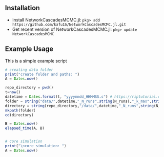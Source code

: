 ## Installation
 - Install NetworkCascadesMCMC.jl: `pkg> add https://github.com/kafu16/NetworkCascadesMCMC.jl.git`
 - Get recent version of NetworkCascadesMCMC.jl: `pkg> update NetworkCascadesMCMC`

## Example Usage
This is a simple example script
```julia
# creating data folder
print("create folder and paths: ")
A = Dates.now()

repo_directory = pwd()
t=now()
datetime = Dates.format(t, "yyyymmdd_HHMMSS.s") # https://riptutorial.com/julia-lang/example/20476/current-time
folder = string("data/",datetime,"_N_runs",string(N_runs),"_k_max",string(k_max),"_ann_sched",string(annealing_schedule_name))
directory = string(repo_directory,"/data/",datetime,"_N_runs",string(N_runs),"_k_max",string(k_max),"_ann_sched",string(annealing_schedule_name))
mkpath(folder)
cd(directory)

B = Dates.now()
elapsed_time(A, B)


# core simulation
print("\ncore simulation: ")
A = Dates.now()
```
